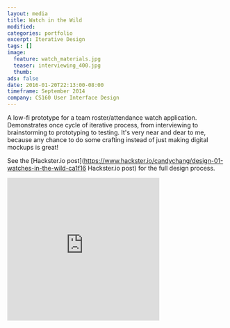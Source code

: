 ```yaml
---
layout: media
title: Watch in the Wild
modified:
categories: portfolio
excerpt: Iterative Design
tags: []
image:
  feature: watch_materials.jpg
  teaser: interviewing_400.jpg
  thumb:
ads: false
date: 2016-01-20T22:13:00-08:00
timeframe: September 2014
company: CS160 User Interface Design
---
```

A low-fi prototype for a team roster/attendance watch application. 
Demonstrates once cycle of iterative process, from 
interviewing to brainstorming to prototyping to testing.
It's very near and dear to me, because any chance to do some crafting
instead of just making digital mockups is great!

See the [Hackster.io post](https://www.hackster.io/candychang/design-01-watches-in-the-wild-ca1f16 Hackster.io post) for the full design process.

<iframe frameborder='0' height='328' scrolling='no' src='https://www.hackster.io/candychang/design-01-watches-in-the-wild-ca1f16/embed?use_route=project' width='350'></iframe>
